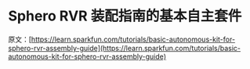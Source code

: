 # Sphero RVR 装配指南的基本自主套件

原文：[https://learn.sparkfun.com/tutorials/basic-autonomous-kit-for-sphero-rvr-assembly-guide](https://learn.sparkfun.com/tutorials/basic-autonomous-kit-for-sphero-rvr-assembly-guide)